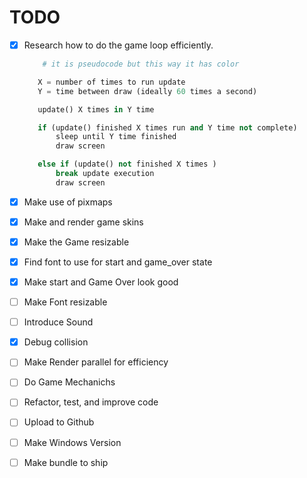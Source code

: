 # TODO
   - [x] Research how to do the game loop efficiently.
        ```python 
            # it is pseudocode but this way it has color

           X = number of times to run update 
           Y = time between draw (ideally 60 times a second) 

           update() X times in Y time 

           if (update() finished X times run and Y time not complete)
               sleep until Y time finished
               draw screen 

           else if (update() not finished X times )
               break update execution 
               draw screen

        ```

   - [x] Make use of pixmaps 
   - [x] Make and render game skins 
   - [x] Make the Game resizable 
   - [x] Find font to use for start and game_over state
   - [x] Make start and Game Over look good
   - [ ] Make Font resizable
   - [ ] Introduce Sound 
   - [x] Debug collision 
   - [ ] Make Render parallel for efficiency 
   - [ ] Do Game Mechanichs
   - [ ] Refactor, test, and improve code 
   - [ ] Upload to Github
   - [ ] Make Windows Version
   - [ ] Make bundle to ship 


